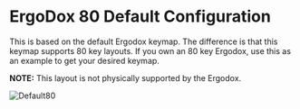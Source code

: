 # ErgoDox 80 Default Configuration

This is based on the default Ergodox keymap.
The difference is that this keymap supports 80 key layouts.
If you own an 80 key Ergodox, use this as an example to get your desired keymap.

**NOTE:** This layout is not physically supported by the Ergodox.


![Default80](https://i.imgur.com/P2Lga9x.png)
